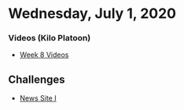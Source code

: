 Wednesday, July 1, 2020
=====================
### Videos (Kilo Platoon)
* [Week 8 Videos](https://www.youtube.com/playlist?list=PLu0CiQ7bzwETyxQsXFj_HYt9VyTViUnu8)

Challenges
----------
* [News Site I](https://github.com/limaplatoon/news-site-I)
